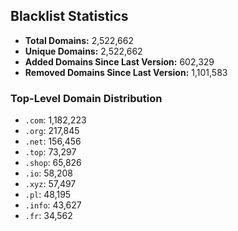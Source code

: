 ## Blacklist Statistics

- **Total Domains:** 2,522,662
- **Unique Domains:** 2,522,662
- **Added Domains Since Last Version:** 602,329
- **Removed Domains Since Last Version:** 1,101,583

### Top-Level Domain Distribution

-  `.com`: 1,182,223
-  `.org`: 217,845
-  `.net`: 156,456
-  `.top`: 73,297
-  `.shop`: 65,826
-  `.io`: 58,208
-  `.xyz`: 57,497
-  `.pl`: 48,195
-  `.info`: 43,627
-  `.fr`: 34,562
